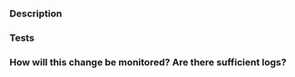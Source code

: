 ### Description

<!-- What is the purpose of this PR? What is the current behavior? New behavior? Relevant links and/or information pertaining to PR? -->

### Tests

<!-- List the manual tests and repro instructions to verify that this PR works as anticipated. Include log analysis if possible. If this change impacts clients, make sure that you have tested the clients! -->

### How will this change be monitored? Are there sufficient logs?

<!-- For features that are critical or could fail silently please describe the monitoring/alerting being added. -->


<!--
================ REMINDER: ================
If this PR touches a critical flow (such as Indexing, Uploads, Gateway or the Filesystem), make sure to add the `requires-special-attention` label.

** Add relevant labels as necessary. **
-->